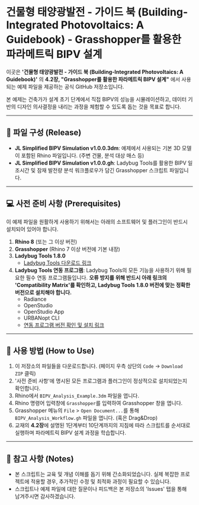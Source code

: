 # 건물형 태양광발전 - 가이드 북 (Building-Integrated Photovoltaics: A Guidebook) - Grasshopper를 활용한 파라메트릭 BIPV 설계

이곳은 **'건물형 태양광발전 - 가이드 북 (Building-Integrated Photovoltaics: A Guidebook)'** 의 **4.2장, "Grasshopper를 활용한 파라메트릭 BIPV 설계"** 에서 사용되는 예제 파일을 제공하는 공식 GitHub 저장소입니다.

본 예제는 건축가가 설계 초기 단계에서 직접 BIPV의 성능을 시뮬레이션하고, 데이터 기반의 디자인 의사결정을 내리는 과정을 체험할 수 있도록 돕는 것을 목표로 합니다.

---

## 📂 파일 구성 (Release)

* **JL Simplified BIPV Simulation v1.0.0.3dm**: 예제에서 사용되는 기본 3D 모델이 포함된 Rhino 파일입니다. (주변 건물, 분석 대상 매스 등)
* **JL Simplified BIPV Simulation v1.0.0.gh**: Ladybug Tools를 활용한 BIPV 일조시간 및 잠재 발전량 분석 워크플로우가 담긴 Grasshopper 스크립트 파일입니다.

---

## 💻 사전 준비 사항 (Prerequisites)

이 예제 파일을 원활하게 사용하기 위해서는 아래의 소프트웨어 및 플러그인이 반드시 설치되어 있어야 합니다.

1.  **Rhino 8** (또는 그 이상 버전)
2.  **Grasshopper** (Rhino 7 이상 버전에 기본 내장)
3.  **Ladybug Tools 1.8.0**
    * [Ladybug Tools 다운로드 링크](www.food4rhino.com/en/app/ladybug-tools)
4.  **Ladybug Tools 연동 프로그램**: Ladybug Tools의 모든 기능을 사용하기 위해 필요한 필수 연동 프로그램들입니다. **오류 방지를 위해 반드시 아래 링크의 'Compatibility Matrix'를 확인하고, Ladybug Tools 1.8.0 버전에 맞는 정확한 버전으로 설치해야 합니다.**
    * Radiance
    * OpenStudio
    * OpenStudio App
    * URBANopt CLI
    * [연동 프로그램 버전 확인 및 설치 링크](https://github.com/ladybug-tools/lbt-grasshopper/wiki/1.4-Compatibility-Matrix)

---

## 🚀 사용 방법 (How to Use)

1.  이 저장소의 파일들을 다운로드합니다. (페이지 우측 상단의 `Code` -> `Download ZIP` 클릭)
2.  '사전 준비 사항'에 명시된 모든 프로그램과 플러그인이 정상적으로 설치되었는지 확인합니다.
3.  Rhino에서 `BIPV_Analysis_Example.3dm` 파일을 엽니다.
4.  Rhino 명령어 입력창에 `Grasshopper`를 입력하여 Grasshopper 창을 엽니다.
5.  Grasshopper 메뉴의 `File` > `Open Document...`를 통해 `BIPV_Analysis_Workflow.gh` 파일을 엽니다. (혹은 Drag&Drop)
6.  교재의 **4.2장**에 설명된 1단계부터 10단계까지의 지침에 따라 스크립트를 순서대로 실행하며 파라메트릭 BIPV 설계 과정을 학습합니다.

---

## 📝 참고 사항 (Notes)

* 본 스크립트는 교육 및 개념 이해를 돕기 위해 간소화되었습니다. 실제 복잡한 프로젝트에 적용할 경우, 추가적인 수정 및 최적화 과정이 필요할 수 있습니다.
* 스크립트나 예제 파일에 대한 질문이나 피드백은 본 저장소의 'Issues' 탭을 통해 남겨주시면 감사하겠습니다.
